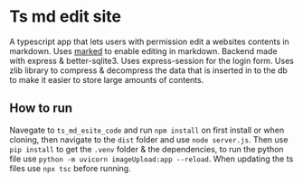 # Ts md edit site
 A typescript app that lets users with permission edit a websites contents in markdown. Uses [marked](https://github.com/markedjs/marked) to enable editing in markdown. Backend made with express & better-sqlite3. Uses express-session for the login form. Uses zlib library to compress & decompress the data that is inserted in to the db to make it easier to store large amounts of contents.
## How to run
 Navegate to ` ts_md_esite_code ` and run ` npm install ` on first install or when cloning, then navigate to the ` dist ` folder and use ` node server.js `. Then use ` pip install ` to get the ` .venv ` folder & the dependencies, to run the python file use ` python -m uvicorn imageUpload:app --reload `. When updating the ts files use ` npx tsc ` before running.